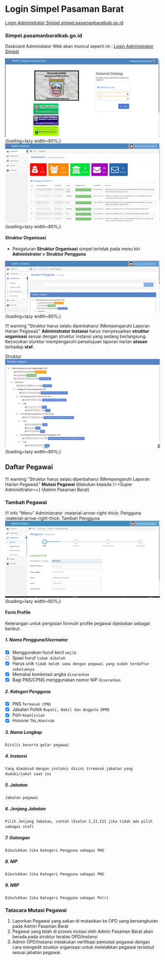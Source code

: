 # Login Simpel Pasaman Barat

<a href="https://simpel.pasamanbaratkab.go.id" target="_blank">Login Administrator Simpel simpel.pasamanbaratkab.go.id</a>

### Simpel.pasamanbaratkab.go.id   
Dasboard Administator Web akan muncul seperti ini :
<a href="https://simpel.pasamanbaratkab.go.id" target="_blank">Login Administrator Simpel</a>

   ![Login](../../assets/images/simpel-login.png){loading=lazy width=80%;}
   ![Login](../../assets/images/simpel-dashboard.png){loading=lazy width=80%;}

#### Struktur Organisasi
  - Pengaturan **Struktur Organisasi** simpel terletak pada menu kiri  **Administrator > Struktur Pengguna**

  ![Login](../../assets/images/simpel-menu-struktur.png){loading=lazy width=80%;}

!!! warning "Struktur harus selalu diperbaharui (Mempengaruhi Laporan Harian Pegawai)"
    **Administrator Instansi** harus menyesuaikan **struktur organisasi** sesuai dengan struktur instansi yang sedang berlangsung.
    Kecocokan sturktur mempengaruhi persetujuan laporan harian **atasan** terhadap **staf**.

Struktur  
  ![Login](../../assets/images/simpel-struktur.png){loading=lazy width=80%;}

## Daftar Pegawai  
!!! warning "Struktur harus selalu diperbaharui (Mempengaruhi Laporan Harian Pegawai)"
    **Mutasi Pegawai** dilakukan kepada {==Super Adminidtrator==} (Admin Pasaman Barat)
### Tambah Pegawai 
!!! info "Menu" 
    Administrator :material-arrow-right-thick: Pengguna :material-arrow-right-thick: Tambah Pengguna
![Login](../../assets/images/simpel-form-profile.png){loading=lazy width=80%;}

#### Form Profile
Keterangan untuk pengisian formulir profile pegawai dijelaskan sebagai berikut:
##### 1. Nama Pengguna/Username

- [x] Menggunakan huruf kecil `wajib`
- [ ] Spasi huruf `tidak diboleh`
- [x] Harus unik `tidak boleh sama dengan pegawai yang sudah terdaftar sebelumnya`
- [x] Memakai kombinasi angka `disarankan`
- [x] Bagi PNS/CPNS menggunakan nomor NIP `disarankan` 

##### 2. Kategori Pengguna

- [x] PNS `Termasuk CPNS`
- [x] Jabatan Politik `Bupati, Wakil dan Anggota DPRD`
- [x] Polri `Kepolisian`
- [x] Honorer `THL/Kontrak`

##### 3. Nama Lengkap
`Ditulis beserta gelar pegawai`
##### 4. Instansi
`Yang dimaksud dengan instansi disini trrmasuk jabatan yang duduki/jabat saat ini`
##### 5. Jabatan
`Jabatan pegawai`
##### 6. Jenjang Jabatan
`Pilih Jenjang Jabatan, contoh (Eselon I,II,III jika tidak ada pilih sebagai staf)`
##### 7. Golongan
`Dibutuhkan Jika Kategori Pengguna sebagai PNS`
##### 8. NIP
`Dibutuhkan Jika Kategori Pengguna sebagai PNS`
##### 9. NRP
`Dibutuhkan Jika Kategori Pengguna sebagai Polri`

### Tatacara Mutasi Pegawai
1. Laporkan Pegawai yang aakan di mutasikan ke OPD yang bersangkutan pada Admin Pasaman Barat
2. Pegawai yang telah di proses mutasi oleh Admin Pasaman Barat akan berada pada struktur teratas OPD/instansi
3. Admin OPD/Instansi melakukan verifikasi pemutasi pegawai dengan cara mengedit struktur organisasi untuk meletakkan pegawai tersebut sesuai jabatan pegawai. 



